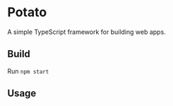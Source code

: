 # Potato
A simple TypeScript framework for building web apps.

## Build

Run `npm start`

## Usage

[example]: https://github.com/bakesaled/potato/demo
